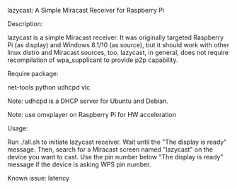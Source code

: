lazycast: A Simple Miracast Receiver for Raspberry Pi

Description:

lazycast is a simple Miracast receiver. It was originally targeted Raspberry Pi (as display) and Windows 8.1/10 (as source), but it should work with other linux distro and Miracast sources, too. lazycast, in general, does not require recompilation of wpa_supplicant to provide p2p capability. 

Require package: 

net-tools python udhcpd vlc

Note: udhcpd is a DHCP server for Ubuntu and Debian.

Note: use omxplayer on Raspberry Pi for HW acceleration

Usage:

Run
./all.sh
to initiate lazycast receiver. Wait until the "The display is ready" message.
Then, search for a Miracast screen named "lazycast" on the device you want to cast. Use the pin number below "The display is ready" message if the device is asking WPS pin number.

Known issue:
latency
